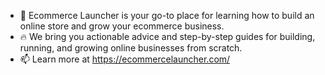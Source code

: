 - 🚀 Ecommerce Launcher is your go-to place for learning how to build an online store and grow your ecommerce business.
- 🔥 We bring you actionable advice and step-by-step guides for building, running, and growing online businesses from scratch.
- 📫 Learn more at https://ecommercelauncher.com/
